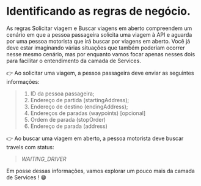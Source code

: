 # Identificando as regras de negócio.
As regras Solicitar viagem e Buscar viagens em aberto compreendem um cenário em que a pessoa passageira solicita uma viagem à API e aguarda por uma pessoa motorista que irá buscar por viagens em aberto. Você já deve estar imaginando várias situações que também poderiam ocorrer nesse mesmo cenário, mas por enquanto vamos focar apenas nesses dois para facilitar o entendimento da camada de Services.

👉 Ao solicitar uma viagem, a pessoa passageira deve enviar as seguintes informações:

  > 1. ID da pessoa passageira;
  > 2. Endereço de partida (startingAddress);
  > 3. Endereço de destino (endingAddress);
  > 4. Endereços de paradas (waypoints) [opcional]
  > 5. Ordem de parada (stopOrder)
  > 6. Endereço de parada (address)

👉 Ao buscar uma viagem em aberto, a pessoa motorista deve buscar travels com status:

> *WAITING_DRIVER*

Em posse dessas informações, vamos explorar um pouco mais da camada de Services ! 😁